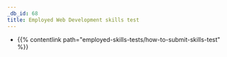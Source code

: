 ```yaml
---
_db_id: 68
title: Employed Web Development skills test
---
```


- {{% contentlink path="employed-skills-tests/how-to-submit-skills-test" %}}
